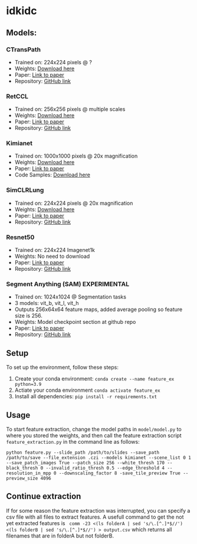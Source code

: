 # idkidc

## Models:

### CTransPath
- Trained on: 224x224 pixels @ ?
- Weights: [Download here](https://drive.google.com/file/d/1DoDx_70_TLj98gTf6YTXnu4tFhsFocDX/view)
- Paper: [Link to paper](https://www.sciencedirect.com/science/article/abs/pii/S1361841522002043)
- Repository: [GitHub link](https://github.com/Xiyue-Wang/TransPath)

### RetCCL
- Trained on: 256x256 pixels @ multiple scales
- Weights: [Download here](https://drive.google.com/drive/folders/1AhstAFVqtTqxeS9WlBpU41BV08LYFUnL)
- Paper: [Link to paper](https://www.sciencedirect.com/science/article/abs/pii/S1361841522002730)
- Repository: [GitHub link](https://github.com/Xiyue-Wang/RetCCL)

### Kimianet
- Trained on: 1000x1000 pixels @ 20x magnification
- Weights: [Download here](https://kimialab.uwaterloo.ca/kimia/index.php/sdm_downloads/kimianet-weights/)
- Paper: [Link to paper](https://arxiv.org/abs/2101.07903)
- Code Samples: [Download here](https://kimialab.uwaterloo.ca/kimia/index.php/sdm_downloads/kimianet-feature-extraction-code-samples/)

### SimCLRLung
- Trained on: 224x224 pixels @ 20x magnification
- Weights: [Download here](https://github.com/vkola-lab/tmi2022/blob/main/feature_extractor/model.pth)
- Paper: [Link to paper](https://ieeexplore.ieee.org/document/9779215)
- Repository: [GitHub link](https://github.com/vkola-lab/tmi2022)

### Resnet50
- Trained on: 224x224 Imagenet1k
- Weights: No need to download
- Paper: [Link to paper](https://arxiv.org/abs/1512.03385)
- Repository: [GitHub link](https://github.com/pytorch/vision/blob/main/torchvision/models/resnet.py)

### Segment Anything (SAM) EXPERIMENTAL
- Trained on: 1024x1024 @ Segmentation tasks
- 3 models: vit_b, vit_l, vit_h
- Outputs 256x64x64 feature maps, added average pooling so feature size is 256.
- Weights: Model checkpoint section at github repo
- Paper: [Link to paper](https://ai.facebook.com/research/publications/segment-anything/)
- Repository: [GitHub link](https://github.com/facebookresearch/segment-anything)

## Setup
To set up the environment, follow these steps:

1. Create your conda environment:
``` conda create --name feature_ex python=3.9 ```
2. Actiate your conda environment
```conda activate feature_ex```
3. Install all dependencies:
```pip install -r requirements.txt```


## Usage
To start feature extraction, change the model paths in `model/model.py` to where you stored the weights, and then call the feature extraction script `feature_extraction.py` in the command line as follows:

```python feature.py --slide_path /path/to/slides --save_path /path/to/save --file_extension .czi --models kimianet --scene_list 0 1 --save_patch_images True --patch_size 256 --white_thresh 170 --black_thresh 0 --invalid_ratio_thresh 0.5 --edge_threshold 4 --resolution_in_mpp 0 --downscaling_factor 8 -save_tile_preview True --preview_size 4096```

## Continue extraction
If for some reason the feature extraction was interrupted, you can specify a csv file with all files to extract features. A usefull command to get the not yet extracted features is 
``` comm -23 <(ls folderA | sed 's/\.[^.]*$//') <(ls folderB | sed 's/\.[^.]*$//') > output.csv```
which returns all filenames that are in folderA but not folderB.